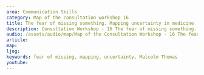 ```yaml
---
area: Communication Skills
category: Map of the consultation workshop 16
title: The fear of missing something. Mapping uncertainty in medicine
description: Consultation Workshop - 16 The fear of missing something. Mapping uncertainty in medicine
audio: /assets/audio/map/Map of the Consultation Workshop - 16 The fear of missing something. Mapping uncertainty in medicine - MQ.mp3
article: 
map:
ljog:  
keywords: fear of missing, mapping, uncertainty, Malcolm Thomas
youtube: 
--- 
```

